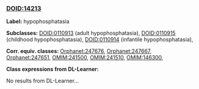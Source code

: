 
### [DOID:14213](http://purl.obolibrary.org/obo/DOID_14213)
**Label:** hypophosphatasia

**Subclasses:** [DOID:0110913](http://purl.obolibrary.org/obo/DOID_0110913) (adult hypophosphatasia), [DOID:0110915](http://purl.obolibrary.org/obo/DOID_0110915) (childhood hypophosphatasia), [DOID:0110914](http://purl.obolibrary.org/obo/DOID_0110914) (infantile hypophosphatasia), 

**Corr. equiv. classes:** [Orphanet:247676](http://www.orpha.net/ORDO/Orphanet_247676), [Orphanet:247667](http://www.orpha.net/ORDO/Orphanet_247667), [Orphanet:247651](http://www.orpha.net/ORDO/Orphanet_247651), [OMIM:241500](http://purl.obolibrary.org/obo/OMIM_241500), [OMIM:241510](http://purl.obolibrary.org/obo/OMIM_241510), [OMIM:146300](http://purl.obolibrary.org/obo/OMIM_146300), 

**Class expressions from DL-Learner:**

No results from DL-Learner...



